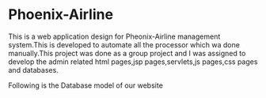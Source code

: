 # Phoenix-Airline

This is a web application design for Pheonix-Airline management system.This is developed to automate all the processor which wa done manually.This project was done as a group project and I was assigned to develop the admin related html pages,jsp pages,servlets,js pages,css pages and databases.

Following is the Database model of our website
